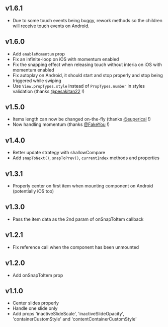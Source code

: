 ## v1.6.1

* Due to some touch events being buggy, rework methods so the children will receive touch events on Android.

## v1.6.0

* Add `enableMomentum` prop
* Fix an infinite-loop on iOS with momentum enabled
* Fix the snapping effect when releasing touch without interia on iOS with momentum enabled
* Fix autoplay on Android, it should start and stop properly and stop being triggered while swiping
* Use `View.propTypes.style` instead of `PropTypes.number` in styles validation (thanks [@pesakitan22](https://github.com/pesakitan22) !)

## v1.5.0

* Items length can now be changed on-the-fly (thanks [@superical](https://github.com/superical) !)
* Now handling momentum (thanks [@FakeYou](https://github.com/FakeYou) !)

## v1.4.0

* Better update strategy with shallowCompare
* Add `snapToNext()`, `snapToPrev()`, `currentIndex` methods and properties

## v1.3.1

* Properly center on first item when mounting component on Android (potentially iOS too)

## v1.3.0

* Pass the item data as the 2nd param of onSnapToItem callback

## v1.2.1

* Fix reference call when the component has been unmounted

## v1.2.0

* Add onSnapToItem prop

## v1.1.0

* Center slides properly
* Handle one slide only
* Add props 'inactiveSlideScale', 'inactiveSlideOpacity', 'containerCustomStyle' and 'contentContainerCustomStyle'